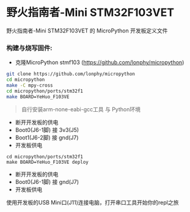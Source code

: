 # 野火指南者-Mini STM32F103VET

野火指南者-Mini STM32F103VET 的 MicroPython 开发板定义文件

### 构建与烧写固件:

* 克隆MicroPython stmf103 (https://github.com/lonphy/micropython)

```bash
git clone https://github.com/lonphy/micropython
cd micropython
make -C mpy-cross
cd micropython/ports/stm32f1
make BOARD=YeHuo_F103VE
```

> 自行安装arm-none-eabi-gcc工具 与 Python环境

* 断开开发板的供电
* Boot0(J6-1脚) 接 3v3(J5)
* Boot1(J6-2脚) 接 gnd(J7)
* 开发板供电

```
cd micropython/ports/stm32f1
make BOARD=YeHuo_F103VE deploy
```

* 断开开发板的供电
* Boot0(J6-1脚) 接 gnd(J7)
* 开发板供电

使用开发板的USB Mini口(J11)连接电脑，打开串口工具开始你的repl之旅